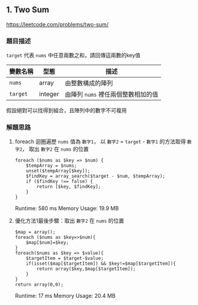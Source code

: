 ## 1. Two Sum

https://leetcode.com/problems/two-sum/

### 題目描述

`target` 代表 `nums` 中任意兩數之和，請回傳這兩數的key值

變數名稱|型態|描述
---|---|---
`nums`|array|由整數構成的陣列
`target`|integer|由陣列 `nums` 裡任兩個整數相加的值

假設絕對可以找得到組合，且陣列中的數字不可複用

### 解題思路

1. foreach 迴圈遍歷 `nums` 值為 `數字1`，
    以 `數字2` = `target` - `數字1` 的方法取得 `數字2`，
    取出 `數字2` 在 `nums` 的位置
    ```
    foreach ($nums as $key => $num) {
        $tempArray = $nums;
        unset($tempArray[$key]);
        $findKey = array_search($target - $num, $tempArray);
        if ($findKey !== false) {
            return [$key, $findKey];
        }
    }
    ```
    Runtime: 580 ms
    Memory Usage: 19.9 MB

2. 優化方法1最後步驟：取出 `數字2` 在 `nums` 的位置
    ```
    $map = array();
    foreach ($nums as $key=>$num){
        $map[$num]=$key;
    }
    foreach($nums as $key => $value){
        $targetItem = $target-$value;
        if(isset($map[$targetItem]) && $key!=$map[$targetItem]){
            return array($key,$map[$targetItem]);
        }
    }
    return array(0,0);
    ```
    Runtime: 17 ms
    Memory Usage: 20.4 MB
